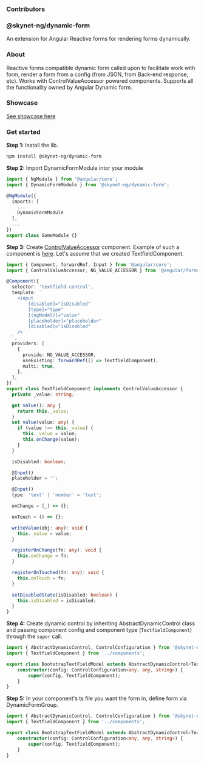 ### Contributors 

### @skynet-ng/dynamic-form
An extension for Angular Reactive forms for rendering forms dynamically.

### About
Reactive forms compatible dynamic form called upon to facilitate work with form, render a form from a config (from JSON, from Back-end response, etc).
Works with ControlValueAccessor powered components. Supports all the functionality owned by Angular Dynamic form.

### Showcase
[See showcase here](https://dynamic-form-showcase.firebaseapp.com)

### Get started
**Step 1:**
Install the lib.
```sh
npm install @skynet-ng/dynamic-form
```

**Step 2:**
Import DynamicFormModule intor your module

```ts
import { NgModule } from '@angular/core';
import { DynamicFormModule } from '@skynet-ng/dynamic-form';

@NgModule({
  imports: [
    ...
    DynamicFormModule
  ],
  ...
})
export class SomeModule {}
```

**Step 3:**
Create [ControlValueAccessor] component. Example of such a component is [here](https://www.digitalocean.com/community/tutorials/angular-custom-form-control).
Let's assume that we created TextfieldComponent.

```ts
import { Component, forwardRef, Input } from '@angular/core';
import { ControlValueAccessor, NG_VALUE_ACCESSOR } from '@angular/forms';

@Component({
  selector: 'textfield-control',
  template: `
    <input
        [disabled]="isDisabled"
        [type]="type"
        [(ngModel)]="value"
        [placeholder]="placeholder"
        [disabled]="isDisabled"
    />
  `,
  providers: [
    {
      provide: NG_VALUE_ACCESSOR,
      useExisting: forwardRef(() => TextfieldComponent),
      multi: true,
    },
  ],
})
export class TextfieldComponent implements ControlValueAccessor {
  private _value: string;

  get value(): any {
    return this._value;
  }
  set value(value: any) {
    if (value !== this._value) {
      this._value = value;
      this.onChange(value);
    }
  }

  isDisabled: boolean;

  @Input()
  placeholder = '';

  @Input()
  type: 'text' | 'number' = 'text';

  onChange = (_) => {};

  onTouch = () => {};

  writeValue(obj: any): void {
    this._value = value;
  }

  registerOnChange(fn: any): void {
    this.onChange = fn;
  }

  registerOnTouched(fn: any): void {
    this.onTouch = fn;
  }

  setDisabledState(isDisabled: boolean) {
    this.isDisabled = isDisabled;
  }
}
```

**Step 4:**
Create dynamic control by inheriting AbstractDynamicControl class and passing component config and component type (`TextfieldComponent`) through the `super` call.

```ts
import { AbstractDynamicControl, ControlConfiguration } from '@skynet-ng/dynamic-form';
import { TextfieldComponent } from '../components';

export class BootstrapTextFieldModel extends AbstractDynamicControl<TextfieldComponent> {
    constructor(config: ControlConfiguration<any, any, string>) {
        super(config, TextfieldComponent);
    }
}
```

**Step 5:**
In your component's ts file you want the form in, define form via DynamicFormGroup.

```ts
import { AbstractDynamicControl, ControlConfiguration } from '@skynet-ng/dynamic-form';
import { TextfieldComponent } from '../components';

export class BootstrapTextFieldModel extends AbstractDynamicControl<TextfieldComponent> {
    constructor(config: ControlConfiguration<any, any, string>) {
        super(config, TextfieldComponent);
    }
}
```











[ControlValueAccessor]: <https://angular.io/api/forms/ControlValueAccessor>
